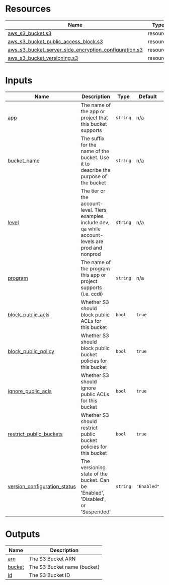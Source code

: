 <!-- BEGIN_TF_DOCS -->


# Resources

| Name | Type |
|------|------|
| [aws_s3_bucket.s3](https://registry.terraform.io/providers/hashicorp/aws/latest/docs/resources/s3_bucket) | resource |
| [aws_s3_bucket_public_access_block.s3](https://registry.terraform.io/providers/hashicorp/aws/latest/docs/resources/s3_bucket_public_access_block) | resource |
| [aws_s3_bucket_server_side_encryption_configuration.s3](https://registry.terraform.io/providers/hashicorp/aws/latest/docs/resources/s3_bucket_server_side_encryption_configuration) | resource |
| [aws_s3_bucket_versioning.s3](https://registry.terraform.io/providers/hashicorp/aws/latest/docs/resources/s3_bucket_versioning) | resource |

# Inputs

| Name | Description | Type | Default | Required |
|------|-------------|------|---------|:--------:|
| <a name="input_app"></a> [app](#input\_app) | The name of the app or project that this bucket supports | `string` | n/a | yes |
| <a name="input_bucket_name"></a> [bucket\_name](#input\_bucket\_name) | The suffix for the name of the bucket. Use it to describe the purpose of the bucket | `string` | n/a | yes |
| <a name="input_level"></a> [level](#input\_level) | The tier or the account-level. Tiers examples include dev, qa while account-levels are prod and nonprod | `string` | n/a | yes |
| <a name="input_program"></a> [program](#input\_program) | The name of the program this app or project supports (i.e. ccdi) | `string` | n/a | yes |
| <a name="input_block_public_acls"></a> [block\_public\_acls](#input\_block\_public\_acls) | Whether S3 should block public ACLs for this bucket | `bool` | `true` | no |
| <a name="input_block_public_policy"></a> [block\_public\_policy](#input\_block\_public\_policy) | Whether S3 should block public bucket policies for this bucket | `bool` | `true` | no |
| <a name="input_ignore_public_acls"></a> [ignore\_public\_acls](#input\_ignore\_public\_acls) | Whether S3 should ignore public ACLs for this bucket | `bool` | `true` | no |
| <a name="input_restrict_public_buckets"></a> [restrict\_public\_buckets](#input\_restrict\_public\_buckets) | Whether S3 should restrict public bucket policies for this bucket | `bool` | `true` | no |
| <a name="input_version_configuration_status"></a> [version\_configuration\_status](#input\_version\_configuration\_status) | The versioning state of the bucket. Can be 'Enabled', 'Disabled', or 'Suspended' | `string` | `"Enabled"` | no |

# Outputs

| Name | Description |
|------|-------------|
| <a name="output_arn"></a> [arn](#output\_arn) | The S3 Bucket ARN |
| <a name="output_bucket"></a> [bucket](#output\_bucket) | The S3 Bucket name (bucket) |
| <a name="output_id"></a> [id](#output\_id) | The S3 Bucket ID |
<!-- END_TF_DOCS -->